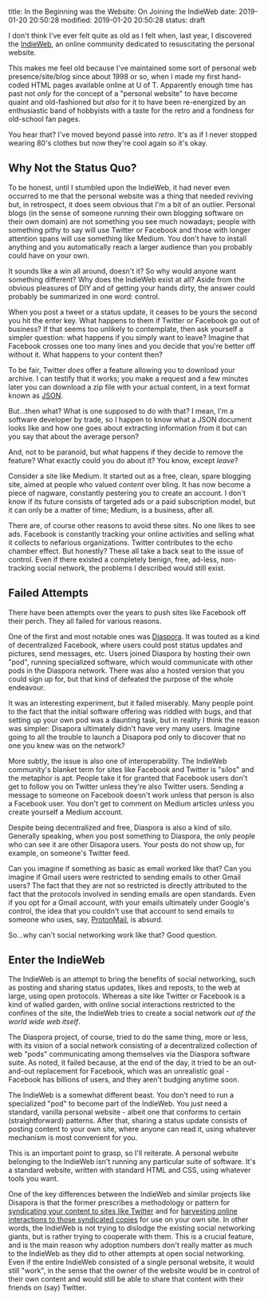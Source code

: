 title: In the Beginning was the Website: On Joining the IndieWeb
date: 2019-01-20 20:50:28
modified: 2019-01-20 20:50:28
status: draft

I don't think I've ever felt quite as old as I felt when, last year, I
discovered the [IndieWeb][5], an online community dedicated to resuscitating
the personal website.

This makes me feel old because I've maintained some sort of personal web
presence/site/blog since about 1998 or so, when I made my first hand-coded
HTML pages available online at U of T.  Apparently enough time has past not
*only* for the concept of a "personal website" to have become quaint and
old-fashioned but *also* for it to have been re-energized by an enthusiastic
band of hobbyists with a taste for the retro and a fondness for old-school
fan pages.

You hear that?  I've moved beyond passé into *retro*.  It's as if I never
stopped wearing 80's clothes but now they're cool again so it's okay.

## Why Not the Status Quo?

To be honest, until I stumbled upon the IndieWeb, it had never even occurred
to me that the personal website was a thing that needed reviving but, in
retrospect, it does seem obvious that I'm a bit of an outlier.  Personal
blogs (in the sense of someone running their own blogging software on their
own domain) are not something you see much nowadays; people with something
pithy to say will use Twitter or Facebook and those with longer attention
spans will use something like Medium.  You don't have to install anything
and you automatically reach a larger audience than you probably could have
on your own.

It sounds like a win all around, doesn't it?  So why would anyone want
something different?  Why does the IndieWeb exist at all?  Aside from the
obvious pleasures of DIY and of getting your hands dirty, the answer could
probably be summarized in one word: control.

When you post a tweet or a status update, it ceases to be yours the second
you hit the enter key.  What happens to them if Twitter or Facebook go out
of business?  If that seems too unlikely to contemplate, then ask yourself a
simpler question: what happens if you simply want to leave?  Imagine that
Facebook crosses one too many lines and you decide that you're better off
without it.  What happens to your content then?

To be fair, Twitter *does* offer a feature allowing you to download your
archive.  I can testify that it works; you make a request and a few minutes
later you can download a zip file with your actual content, in a text format
known as [JSON][10].

But...then what?  What is one supposed to do with that?  I mean, I'm a
software developer by trade, so I happen to know what a JSON document looks
like and how one goes about extracting information from it but can you say
that about the average person?

And, not to be paranoid, but what happens if they decide to remove the
feature?  What exactly could you do about it?  You know, except *leave*?

Consider a site like Medium.  It started out as a free, clean, spare
blogging site, aimed at people who valued *content* over bling.  It has now
become a piece of nagware, constantly pestering you to create an account.  I
don't know if its future consists of targeted ads or a paid subscription
model, but it can only be a matter of time; Medium, is a business, after
all.

There are, of course other reasons to avoid these sites.  No one likes to
see ads.  Facebook is constantly tracking your online activities and selling
what it collects to nefarious organizations.  Twitter contributes to the
echo chamber effect.  But honestly? These all take a back seat to the issue
of control.  Even if there existed a completely benign, free, ad-less,
non-tracking social network, the problems I described would still exist.

## Failed Attempts

There have been attempts over the years to push sites like Facebook off
their perch.  They all failed for various reasons.

One of the first and most notable ones was [Diaspora][6].  It was touted as a
kind of decentralized Facebook, where users could post status updates and
pictures, send messages, etc.  Users joined Diaspora by hosting their own
"pod", running specialized software, which would communicate with other pods
in the Diaspora network.  There was also a hosted version that you could
sign up for, but that kind of defeated the purpose of the whole endeavour.

It was an interesting experiment, but it failed miserably.  Many people
point to the fact that the initial software offering was riddled with bugs,
and that setting up your own pod was a daunting task, but in reality I think
the reason was simpler: Disapora ultimately didn't have very many users.
Imagine going to all the trouble to launch a Disapora pod only to discover
that no one you knew was on the network?

More subtly, the issue is also one of interoperability.  The IndieWeb
community's blanket term for sites like Facebook and Twitter is "silos" and
the metaphor is apt.  People take it for granted that Facebook users don't
get to follow you on Twitter unless they're also Twitter users.  Sending a
message to someone on Facebook doesn't work unless that person is also a
Facebook user.  You don't get to comment on Medium articles unless you
create yourself a Medium account.

Despite being decentralized and free, Diaspora is also a kind of silo.
Generally speaking, when you post something to Diaspora, the only people who
can see it are other Disapora users.  Your posts do not show up, for
example, on someone's Twitter feed.

Can you imagine if something as basic as email worked like that?  Can you
imagine if Gmail users were restricted to sending emails to other Gmail
users?  The fact that they are not so restricted is directly attributed to
the fact that the protocols involved in sending emails are open standards.
Even if you opt for a Gmail account, with your emails ultimately under
Google's control, the idea that you couldn't use that account to send emails
to someone who uses, say, [ProtonMail][7], is absurd.

So...why can't social networking work like that?  Good question.

## Enter the IndieWeb

The IndieWeb is an attempt to bring the benefits of social networking, such
as posting and sharing status updates, likes and reposts, to the web at
large, using open protocols.  Whereas a site like Twitter or Facebook is a
kind of walled garden, with online social interactions restricted to the
confines of the site, the IndieWeb tries to create a social network *out of
the world wide web itself*.

The Diaspora project, of course, tried to do the same thing, more or less,
with its vision of a social network consisting of a decentralized collection
of web "pods" communicating among themselves via the Diaspora software
suite.  As noted, it failed because, at the end of the day, it tried to be
an out-and-out replacement for Facebook, which was an unrealistic goal -
Facebook has billions of users, and they aren't budging anytime soon.

The IndieWeb is a somewhat different beast.  You don't need to run a
specialized "pod" to become part of the IndieWeb.  You just need a standard,
vanilla personal website - albeit one that conforms to certain
(straightforward) patterns.  After that, sharing a status update consists of
posting content to your own site, where anyone can read it, using whatever
mechanism is most convenient for you.

This is an important point to grasp, so I'll reiterate.  A personal website
belonging to the IndieWeb isn't running any particular suite of software.
It's a standard website, written with standard HTML and CSS, using whatever
tools you want.

One of the key differences between the IndieWeb and similar projects like
Disapora is that the former prescribes a methodology or pattern for
[syndicating your content to sites like Twitter][8] and for [harvesting
online interactions to those syndicated copies][9] for use on your own site.
In other words, the IndieWeb is not trying to dislodge the existing social
networking giants, but is rather trying to cooperate with them.  This is a
crucial feature, and is the main reason why adoption numbers don't really
matter as much to the IndieWeb as they did to other attempts at open social
networking.  Even if the entire IndieWeb consisted of a single personal
website, it would still "work", in the sense that the owner of the website
would be in control of their own content and would still be able to share
that content with their friends on (say) Twitter.


[1]: https://en.wikipedia.org/wiki/Randall_Munroe
[2]: https://www.xkcd.com/
[3]: https://imgs.xkcd.com/comics/the_simpsons.png 
[4]: https://imgs.xkcd.com/comics/movie_ages.png 
[5]: https://indieweb.org/
[6]: https://diasporafoundation.org/
[7]: https://protonmail.com/
[8]: https://indieweb.org/POSSE
[9]: https://indieweb.org/backfeed
[10]: https://www.json.org/json-en.html
